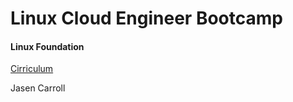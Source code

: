 # Linux Cloud Engineer Bootcamp
#### Linux Foundation

[Cirriculum](https://drive.google.com/file/d/1lKcb2azxULSIlQVJ9YNCpfJl5ytv187p/view)



Jasen Carroll
